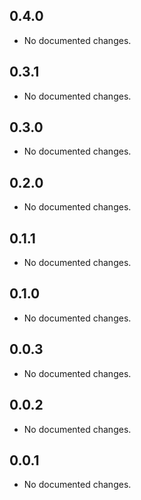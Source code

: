 ## 0.4.0

- No documented changes.

## 0.3.1

- No documented changes.

## 0.3.0

- No documented changes.

## 0.2.0

- No documented changes.

## 0.1.1

- No documented changes.

## 0.1.0

- No documented changes.

## 0.0.3

- No documented changes.

## 0.0.2

- No documented changes.

## 0.0.1

- No documented changes.

